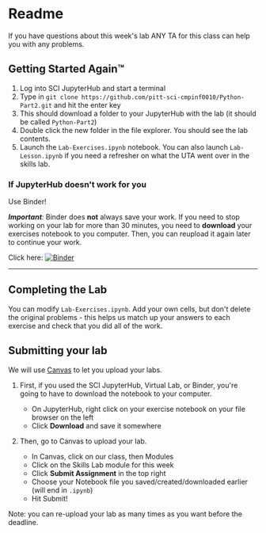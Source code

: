 # Readme

If you have questions about this week's lab ANY TA for this class can help you with any problems.

## Getting Started Again™

1. Log into SCI JupyterHub and start a terminal
2. Type in `git clone https://github.com/pitt-sci-cmpinf0010/Python-Part2.git` and hit the enter key
3. This should download a folder to your JupyterHub with the lab (it should be called `Python-Part2`)
4. Double click the new folder in the file explorer. You should see the lab contents.
5. Launch the `Lab-Exercises.ipynb` notebook. You can also launch `Lab-Lesson.ipynb` if you need a refresher on what the UTA went over in the skills lab.

### If JupyterHub doesn't work for you

Use Binder!

_**Important**:_ Binder does **not** always save your work. If you need to stop working on your lab for more than 30 minutes, you need to **download** your exercises notebook to you computer. Then, you can reupload it again later to continue your work.

Click here: [![Binder](https://mybinder.org/badge_logo.svg)](https://mybinder.org/v2/gh/pitt-sci-cmpinf0010/Python-Part2/HEAD)

---

## Completing the Lab

You can modify `Lab-Exercises.ipynb`. Add your own cells, but don't delete the original problems - this helps us match up your answers to each exercise and check that you did all of the work.

## Submitting your lab

We will use [Canvas](canvas.pitt.edu) to let you upload your labs. 

1. First, if you used the SCI JupyterHub, Virtual Lab, or Binder, you're going to have to download the notebook to your computer.
    * On JupyterHub, right click on your exercise notebook on your file browser on the left
    * Click **Download** and save it somewhere

2. Then, go to Canvas to upload your lab.
    * In Canvas, click on our class, then Modules
    * Click on the Skills Lab module for this week
    * Click **Submit Assignment** in the top right
    * Choose your Notebook file you saved/created/downloaded earlier (will end in `.ipynb`)
    * Hit Submit!


Note: you can re-upload your lab as many times as you want before the deadline.